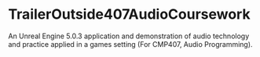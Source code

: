 # TrailerOutside407AudioCoursework
 An Unreal Engine 5.0.3 application and demonstration of audio technology and practice applied in a games setting (For CMP407, Audio Programming).
